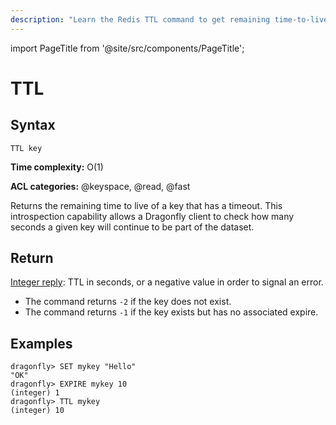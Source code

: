 ```yaml
---
description: "Learn the Redis TTL command to get remaining time-to-live of a key."
---
```


import PageTitle from '@site/src/components/PageTitle';

# TTL

<PageTitle title="Redis TTL Command (Documentation) | Dragonfly" />

## Syntax

    TTL key

**Time complexity:** O(1)

**ACL categories:** @keyspace, @read, @fast

Returns the remaining time to live of a key that has a timeout.
This introspection capability allows a Dragonfly client to check how many seconds a
given key will continue to be part of the dataset.

## Return

[Integer reply](https://redis.io/docs/reference/protocol-spec/#integers): TTL in seconds, or a negative value in order to signal an error.

- The command returns `-2` if the key does not exist.
- The command returns `-1` if the key exists but has no associated expire.

## Examples

```shell
dragonfly> SET mykey "Hello"
"OK"
dragonfly> EXPIRE mykey 10
(integer) 1
dragonfly> TTL mykey
(integer) 10
```
